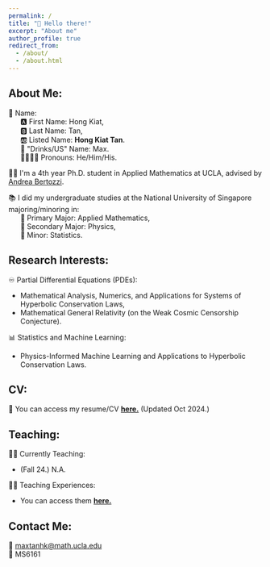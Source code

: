 ```yaml
---
permalink: /
title: "👋 Hello there!"
excerpt: "About me"
author_profile: true
redirect_from: 
  - /about/
  - /about.html
---
```


## **About Me:**

👦 Name: <br>
&nbsp;&nbsp;&nbsp;&nbsp;&nbsp;&nbsp;🅰️ First Name: Hong Kiat, <br>
&nbsp;&nbsp;&nbsp;&nbsp;&nbsp;&nbsp;🅱️ Last Name: Tan, <br>
&nbsp;&nbsp;&nbsp;&nbsp;&nbsp;&nbsp;🆎 Listed Name: **Hong Kiat Tan**. <br>
&nbsp;&nbsp;&nbsp;&nbsp;&nbsp;&nbsp;🍵 "Drinks/US" Name: Max. <br>
&nbsp;&nbsp;&nbsp;&nbsp;&nbsp;&nbsp;👨‍👨‍👦‍👦 Pronouns: He/Him/His. <br>
    
👨‍🎓 I'm a 4th year Ph.D. student in Applied Mathematics at UCLA, advised by [Andrea Bertozzi](https://www.math.ucla.edu/~bertozzi/).

📚 I did my undergraduate studies at the National University of Singapore majoring/minoring in: <br>
&nbsp;&nbsp;&nbsp;&nbsp;&nbsp;&nbsp;📗 Primary Major: Applied Mathematics, <br>
&nbsp;&nbsp;&nbsp;&nbsp;&nbsp;&nbsp;📕 Secondary Major: Physics, <br>
&nbsp;&nbsp;&nbsp;&nbsp;&nbsp;&nbsp;📘 Minor: Statistics.

## **Research Interests:**

♾️ Partial Differential Equations (PDEs): 
  -  Mathematical Analysis, Numerics, and Applications for Systems of Hyperbolic Conservation Laws,
  -  Mathematical General Relativity (on the Weak Cosmic Censorship Conjecture).

📊 Statistics and Machine Learning:
  -  Physics-Informed Machine Learning and Applications to Hyperbolic Conservation Laws.

## **CV:**

📃 You can access my resume/CV [**here.**](https://github.com/HK-Tan/hk-tan.github.io/blob/main/files/Resume_Oct24.pdf) (Updated Oct 2024.)

## **Teaching:**

👨‍🏫 Currently Teaching:
  -  (Fall 24.) N.A.

🧑‍💻 Teaching Experiences:
  -  You can access them [**here.**](teaching/)


## **Contact Me:** <be>
📩 maxtanhk@math.ucla.edu <br>
🏢 MS6161
